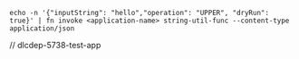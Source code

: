 ```shell
echo -n '{"inputString": "hello","operation": "UPPER", "dryRun": true}' | fn invoke <application-name> string-util-func --content-type application/json
```
// dlcdep-5738-test-app